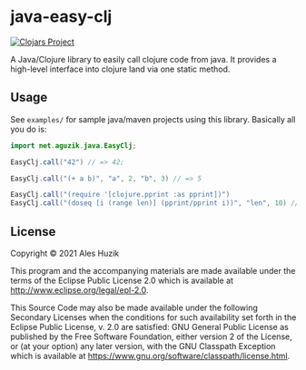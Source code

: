 # java-easy-clj

[![Clojars Project](https://img.shields.io/clojars/v/java-easy-clj.svg)](https://clojars.org/java-easy-clj)

A Java/Clojure library to easily call clojure code from java. It provides a high-level interface into clojure land via one static method.

## Usage

See `examples/` for sample java/maven projects using this library. Basically all you do is:

```java
import net.aguzik.java.EasyClj;

EasyClj.call("42") // => 42;

EasyClj.call("(+ a b)", "a", 2, "b", 3) // => 5

EasyClj.call("(require '[clojure.pprint :as pprint])")
EasyClj.call("(doseq [i (range len)] (pprint/pprint i))", "len", 10) // prints numbers from 0 to 9

```

## License

Copyright © 2021 Ales Huzik

This program and the accompanying materials are made available under the
terms of the Eclipse Public License 2.0 which is available at
http://www.eclipse.org/legal/epl-2.0.

This Source Code may also be made available under the following Secondary
Licenses when the conditions for such availability set forth in the Eclipse
Public License, v. 2.0 are satisfied: GNU General Public License as published by
the Free Software Foundation, either version 2 of the License, or (at your
option) any later version, with the GNU Classpath Exception which is available
at https://www.gnu.org/software/classpath/license.html.
